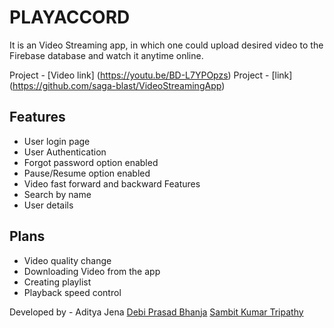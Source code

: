 
# PLAYACCORD

It is an Video Streaming app, in which one could upload desired video to the Firebase database and watch it anytime online.

Project - [Video link] (https://youtu.be/BD-L7YPOpzs)
Project - [link] (https://github.com/saga-blast/VideoStreamingApp)

## Features

- User login page
- User Authentication 
- Forgot password option enabled
- Pause/Resume option enabled
- Video fast forward and backward Features
- Search by name 
- User details

## Plans

- Video quality change
- Downloading Video from the app 
- Creating playlist 
- Playback speed control

Developed by - 
Aditya Jena 
<a href="https://github.com/saga-blast">Debi Prasad Bhanja</a>
<a href="https://github.com/sambit221">Sambit Kumar Tripathy</a>
